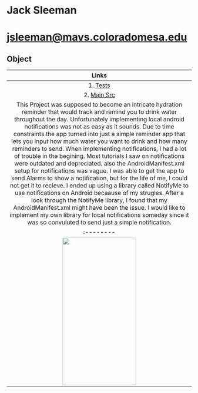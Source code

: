# Jack Sleeman
# jsleeman@mavs.coloradomesa.edu
## Object
|   Links   |
|:--------:|
| 1. [Tests](https://github.com/jackedup/Java-Kotlin-jsleeman/tree/master/DrinkReminder/app/src/androidTest/java/com/example/drinkreminder)|
| 2. [Main Src](https://github.com/jackedup/Java-Kotlin-jsleeman/tree/master/DrinkReminder/app/src/main/java/com/example/drinkreminder)|
|This Project was supposed to become an intricate hydration reminder that would track and remind you to drink water throughout the day. Unfortunately implementing local android notifications was not as easy as it sounds. Due to time constraints the app turned into just a simple reminder app that lets you input how much water you want to drink and how many reminders to send. When implementing notifications, I had a lot of trouble in the begining. Most tutorials I saw on notifications were outdated and depreciated. also the AndroidManifest.xml setup for notifications was vague. I was able to get the app to send Alarms to show a notification, but for the life of me, I could not get it to recieve. I ended up using a library called NotifyMe to use notifications on Android becaause of my strugles. After a look through the NotifyMe library, I found that my AndroidManifest.xml might have been the issue. I would like to implement my own library for local notifications someday since it was so convuluted to send just a simple notification.|
|:--------|--------:|
|<image src="https://github.com/jackedup/Java-Kotlin-jsleeman/blob/master/DrinkReminder/Application.png?raw=true" width="200" height="400"/>| <image src="https://github.com/jackedup/Java-Kotlin-jsleeman/blob/master/DrinkReminder/Notification.png?raw=true" width="400" height="200"/>|
